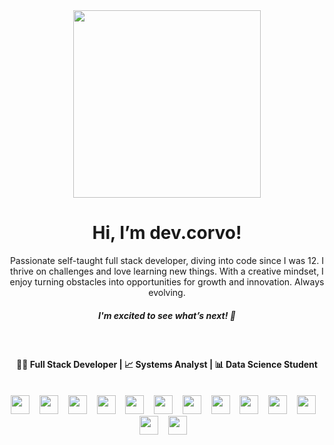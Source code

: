 <div align="center">
  <img src="https://i.imgur.com/M7BWDIg.png" width="300"></a> 
  
  <h1>Hi, I’m dev.corvo!</h1>
    
  Passionate self-taught full stack developer, diving into code since I was 12.
  I thrive on challenges and love learning new things. With a creative mindset,
  I enjoy turning obstacles into opportunities for growth and innovation.
  Always evolving.
  <h5>I'm excited to see what’s next! 🚀</h5>
  </br>
  <h4>🧑‍💻 Full Stack Developer | 📈 Systems Analyst | 📊 Data Science Student</h4>
  </br>
  <img src="https://img.icons8.com/?size=100&id=17842&format=png&color=000000" width="30">&nbsp; &nbsp;
  <img src="https://img.icons8.com/?size=100&id=13441&format=png&color=000000" width="30">&nbsp; &nbsp;
  <img src="https://img.icons8.com/?size=100&id=108784&format=png&color=000000" width="30">&nbsp; &nbsp;
  <img src="https://img.icons8.com/?size=100&id=20909&format=png&color=000000" width="30">&nbsp; &nbsp;
  <img src="https://img.icons8.com/?size=100&id=21278&format=png&color=000000" width="30">&nbsp; &nbsp;
  <img src="https://img.icons8.com/?size=100&id=wPohyHO_qO1a&format=png&color=000000" width="30">&nbsp; &nbsp;
  <img src="https://img.icons8.com/?size=100&id=cdYUlRaag9G9&format=png&color=000000" width="30">&nbsp; &nbsp;
  <img src="https://img.icons8.com/?size=100&id=MHcMYTljfKOr&format=png&color=ffffff" width="30">&nbsp; &nbsp;
  <img src="https://img.icons8.com/?size=100&id=IuuVVwsdTi2v&format=png&color=000000" width="30">&nbsp; &nbsp;
  <img src="https://img.icons8.com/?size=100&id=JRnxU7ZWP4mi&format=png&color=000000" width="30">&nbsp; &nbsp;
  <img src="https://img.icons8.com/?size=100&id=bosfpvRzNOG8&format=png&color=000000" width="30">&nbsp; &nbsp;
  <img src="https://img.icons8.com/?size=100&id=WHRLQdbEXQ16&format=png&color=000000" width="30">&nbsp; &nbsp;
  <img src="https://img.icons8.com/?size=100&id=33039&format=png&color=000000" width="30">&nbsp; &nbsp;
</div>

<!---
Corvo97/Corvo97 is a ✨ special ✨ repository because its `README.md` (this file) appears on your GitHub profile.
You can click the Preview link to take a look at your changes.
--->
